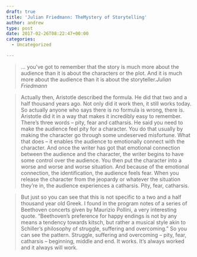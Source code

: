 ```yaml
---
draft: true
title: 'Julian Friedmann: TheMystery of Storytelling'
author: andrew
type: post
date: 2017-02-26T08:22:47+00:00
categories:
  - Uncategorized

---
```

> &#8230; you&#8217;ve got to remember that the story is much more about the audience than it is about the characters or the plot. And it is much more about the audience than it is about the storyteller.<cite>Julian Friedmann</cite>

> Actually then, Aristotle described the formula. He did that two and a half thousand years ago. Not only did it work then, it still works today. So actually anyone who says there is no formula is wrong, there is. Aristotle did it in a way that makes it incredibly easy to remember. There’s three words – pity, fear and catharsis. He said you need to make the audience feel pity for a character. You do that usually by making the character go through some undeserved misfortune. What that does – it enables the audience to emotionally connect with the character. And once the writer has got that emotional connection between the audience and the character, the writer begins to have some control over the audience. You then put the character into a worse and worse and worse situation. And because of the emotional connection, the identification, the audience feels fear. When you release the character from the jeopardy or whatever the situation they’re in, the audience experiences a catharsis. Pity, fear, catharsis.

> But just so you can see that this is not specific to a two and a half thousand year old Greek. I found in the program notes of a series of Beethoven concerts given by Maurizio Pollini, a very interesting quote. “Beethoven’s preference for happy endings is not by any means a tendency towards kitsch, but rather a musical style akin to Schiller’s philosophy of struggle, suffering and overcoming.” So you can see the pattern. Struggle, suffering and overcoming – pity, fear, catharsis – beginning, middle and end. It works. It’s always worked and it always will work.
